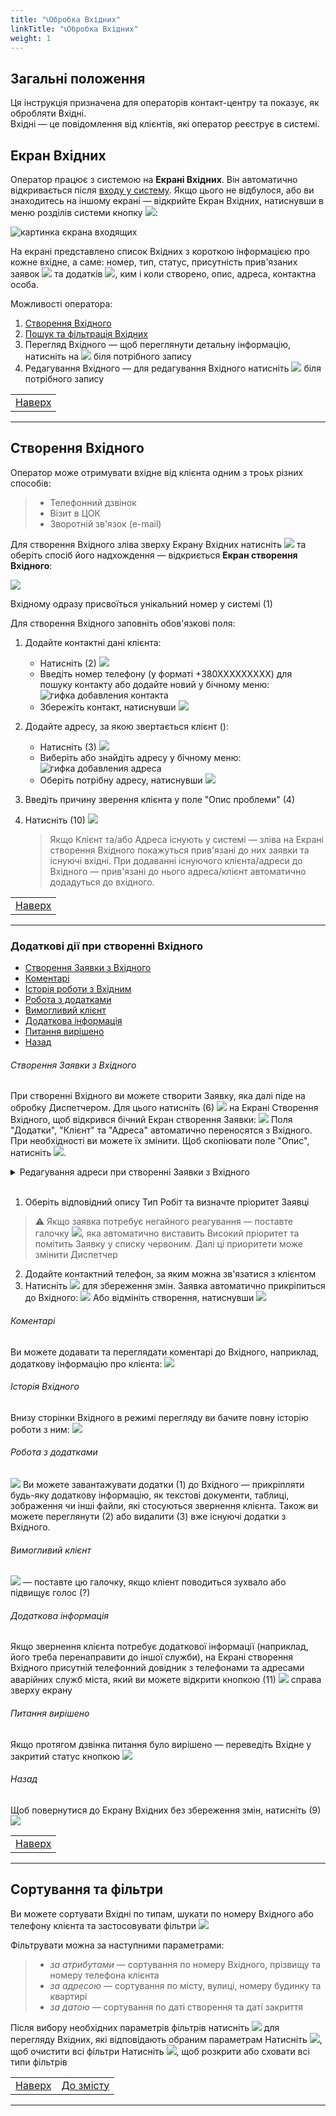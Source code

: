 ```yaml
---
title: "📞Обробка Вхідних"
linkTitle: "📞Обробка Вхідних"
weight: 1
---
```


## Загальні положення

Ця інструкція призначена для операторів контакт-центру та показує, як обробляти Вхідні.  
Вхідні &mdash; це повідомлення від клієнтів, які оператор реєструє в системі.

## Екран Вхідних
Оператор працює з системою на **Екрані Вхідних**. 
Він автоматично відкривається після [входу у систему](../../login_logout). Якщо цього не відбулося, або ви знаходитесь на іншому екрані &mdash; відкрийте Екран Вхідних, натиснувши в меню розділів системи кнопку ![](https://i.imgur.com/3E9wfa6.png):  

![картинка єкрана входящих](https://i.imgur.com/i5Kcr26.png)  

На екрані представлено список Вхідних з короткою інформацією про кожне вхідне, а саме: номер, тип, статус, присутність прив'язаних заявок ![](https://i.imgur.com/ChuJcPb.png) та додатків ![](https://i.imgur.com/inQhxVq.png), ким і коли створено, опис, адреса, контактна особа.

Можливості оператора:
1. [Створення Вхідного](#створення-вхідного)
2. [Пошук та фільтрація Вхідних](#сортування-та-фільтри)
3. Перегляд Вхідного &mdash; щоб переглянути детальну інформацію, натисніть на ![](https://i.imgur.com/OfD5NPV.png) біля потрібного запису
4. Редагування Вхідного &mdash; для редагування Вхідного натисніть ![](https://i.imgur.com/Al7hsYl.png) біля потрібного запису

|                                                |
|------------------------------------------------|
| [Наверх](#загальні-положення) |
___

## Створення Вхідного

Оператор може отримувати вхідне від клієнта одним з троьх різних способів:
 >
 >* Телефонний дзвінок
 >* Візит в ЦОК
 >* Зворотній зв'язок (e-mail)

 Для створення Вхідного зліва зверху Екрану Вхідних натисніть ![](https://i.imgur.com/ILuuEet.png) та оберіть спосіб його надхождення &mdash;  відкриється **Екран створення Вхідного**:

![](https://i.imgur.com/APV7PCQ.png)

Вхідному одразу присвоїться унікальний номер у системі (1)

Для створення Вхідного заповніть обов'язкові поля:  
1. Додайте контактні дані клієнта:
    * Натисніть (2) ![](https://i.imgur.com/1pGJqsW.png)
    * Введіть номер телефону (у форматі +380ХХХХХХХХХ) для пошуку контакту або додайте новий у бічному меню: ![гифка добавления контакта](https://i.imgur.com/4L1tqkf.gif)
    * Збережіть контакт, натиснувши ![](https://i.imgur.com/3yO3WEr.png)  


2. Додайте адресу, за якою звертається клієнт ():
    * Натисніть (3) ![](https://i.imgur.com/wSKMBbK.png)
    * Виберіть або знайдіть адресу у бічному меню: ![гифка добавления адреса](https://i.imgur.com/r0cdObT.gif)
    * Оберіть потрібну адресу, натиснувши ![](https://i.imgur.com/3yO3WEr.png)


3. Введіть причину зверення клієнта у поле "Опис проблеми" (4)
4. Натисніть (10) ![](https://i.imgur.com/a7tx3L9.png)


    >Якщо Клієнт та/або Адреса існують у системі &mdash; зліва на Екрані створення Вхідного покажуться прив'язані до них заявки та існуючі вхідні.
    При додаванні існуючого клієнта/адреси до Вхідного &mdash; прив'язані до нього адреса/клієнт автоматично додадуться до вхідного.

 <!--   
    >Ви можете детально переглянути всі заявки по клієнту або адресі та при необхідності додати їх до Вхідного, натиснувши ![](https://i.imgur.com/6pkwQSs.png):
    ![гифка добавления связанніх заявок]()
-->

|                                                |
|------------------------------------------------|
| [Наверх](#загальні-положення) |
___

### Додаткові дії при створенні Вхідного

- [Створення Заявки з Вхідного](#створення-заявки-з-вхідного)
- [Коментарі](#коментарі)
- [Історія роботи з Вхідним](#історія-вхідного)
- [Робота з додатками](#робота-з-додатками)
- [Вимогливий клієнт](#вимогливий-клієнт)
- [Додаткова інформація](#додаткова-інформація)
- [Питання вирішено](#питання-вирішено)
- [Назад](#назад)

###### Створення Заявки з Вхідного
При створенні Вхідного ви можете створити Заявку, яка далі піде на обробку Диспетчером. Для цього натисніть (6) ![](https://i.imgur.com/KoTESKQ.png) на Екрані Створення Вхідного, щоб відкрився бічний Екран створення Заявки:
![](https://i.imgur.com/SgPCuTf.png)
Поля "Додатки", "Клієнт" та "Адреса" автоматично переносятся з Вхідного. При необхідності ви можете їх змінити. Щоб скопіювати поле "Опис", натисніть ![](https://i.imgur.com/DHDm4wP.png).

<details>
<summary>Редагування адреси при створенні Заявки з Вхідного</summary>

Для змінення адреси в режимі створення Вхідного натисніть "Обрати іншу адресу":
![](https://i.imgur.com/iXoKg1Y.png)
Виберіть адресу зі списку або за допомогою пошуку. 
Якщо адреси клієнта не існує &mdash; додайте ії, натиснувши ![](https://i.imgur.com/KpSyPjm.png):
![](https://i.imgur.com/Fr9igdg.png)
>Якщо по даній адресі немає активного договору &mdash; ви побачите відповідне повідомлення. Заявка автоматично стане платною, і поставиться відповідна галочка:
![](https://i.imgur.com/aUwNjrA.png)
⚠️ Обов'язково сповістіть клієнта про те, що його заявка буде платною
</details>

</br>
  
1. Оберіть відповідний опису Тип Робіт та визначте пріоритет Заявці
>⚠️ Якщо заявка потребує негайного реагування &mdash; поставте галочку ![](https://i.imgur.com/e0OdAH1.png), яка автоматично виставить Високий пріоритет та помітить Заявку у списку червоним.
Далі ці приоритети може змінити Диспетчер
2. Додайте контактний телефон, за яким можна зв'язатися з клієнтом
3. Натисніть ![](https://i.imgur.com/mrlYlk9.png) для збереження змін. Заявка автоматично прикріпиться до Вхідного:
![](https://i.imgur.com/ubVorak.png)
Або відмініть створення, натиснувши ![](https://i.imgur.com/VYrcYMb.png)

###### Коментарі
Ви можете додавати та переглядати коментарі до Вхідного, наприклад, додаткову інформацію про клієнта:
![](https://i.imgur.com/vTbg5xe.png)

###### Історія Вхідного
Внизу сторінки Вхідного в режимі перегляду ви бачите повну історію роботи з ним:
![](https://i.imgur.com/V7FYoaw.png)

###### Робота з додатками  
![](https://i.imgur.com/AKGfen5.png)
Ви можете завантажувати додатки (1) до Вхідного &mdash;  прикріпляти будь-яку додаткову інформацію, як текстові документи, таблиці, зображення чи інші файли, які стосуються звернення клієнта.
Також ви можете переглянути (2) або видалити (3) вже існуючі додатки з Вхідного.

###### Вимогливий клієнт
![](https://i.imgur.com/PCwTFKe.png) &mdash; поставте цю галочку, якщо кліент поводиться зухвало або підвищує голос (?)

###### Додаткова інформація
 Якщо звернення клієнта потребує додаткової інформації (наприклад, його треба перенаправити до іншої служби), на Екрані створення Вхідного присутній телефонний довідник з телефонами та адресами аварійних служб міста, який ви можете відкрити кнопкою (11) ![](https://i.imgur.com/EmzUYie.png) справа зверху екрану

###### Питання вирішено
 Якщо протягом дзвінка питання було вирішено &mdash; переведіть Вхідне у закритий статус кнопкою ![](https://i.imgur.com/9Dl7CFB.png)
   
###### Назад
Щоб повернутися до Екрану Вхідних без збереження змін, натисніть (9) ![](https://i.imgur.com/Wp1lWXX.png)

|                                                |
|------------------------------------------------|
| [Наверх](#загальні-положення) |
___

## Сортування та фільтри 
Ви можете сортувати Вхідні по типам, шукати по номеру Вхідного або телефону клієнта та застосовувати фільтри ![](https://i.imgur.com/5hf3ZQo.png)

Фільтрувати можна за наступними параметрами:
>
>* *за атрибутами* &mdash; сортування по номеру Вхідного, прізвищу та номеру телефона клієнта
>* *за адресою* &mdash; сортування по місту, вулиці, номеру будинку та квартирі
>* *за датою* &mdash; сортування по даті створення та даті закриття

Після вибору необхідних параметрів фільтрів натисніть ![](https://i.imgur.com/AOtIYCe.png) для перегляду Вхідних, які відповідають обраним параметрам
Натисніть ![](https://i.imgur.com/1Ej0xNy.png), щоб очистити всі фільтри
Натисніть ![](https://i.imgur.com/hEaUjfA.png), щоб розкрити або сховати всі типи фільтрів

|                                                | |
|------------------------------------------------|-|
| [Наверх](#загальні-положення) | [До змісту](/docs/toc/) |
___